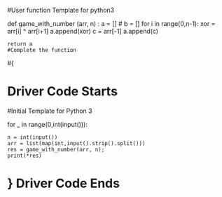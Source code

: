 
#User function Template for python3

def game_with_number (arr, n) : 
    a = []
    # b = []
    for i in range(0,n-1):
        xor = arr[i] ^ arr[i+1]
        a.append(xor)
    c = arr[-1]
    a.append(c)
    
    return a
    #Complete the function

#{ 
#  Driver Code Starts
#Initial Template for Python 3


for _ in range(0,int(input())):
    
    n = int(input())
    arr = list(map(int,input().strip().split()))
    res = game_with_number(arr, n);
    print(*res)




# } Driver Code Ends
